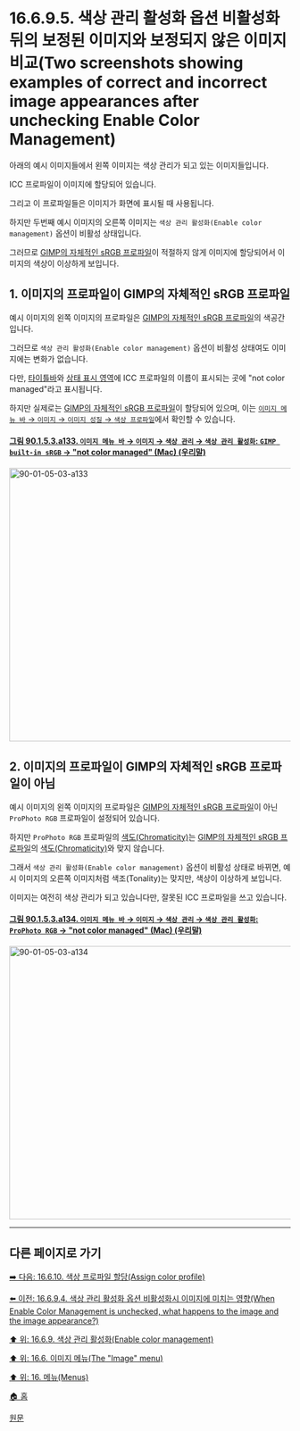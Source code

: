 # 16.6.9.5. 색상 관리 활성화 옵션 비활성화 뒤의 보정된 이미지와 보정되지 않은 이미지 비교(Two screenshots showing examples of correct and incorrect image appearances after unchecking Enable Color Management)

아래의 예시 이미지들에서 왼쪽 이미지는 색상 관리가 되고 있는 이미지들입니다.

ICC 프로파일이 이미지에 할당되어 있습니다.

그리고 이 프로파일들은 이미지가 화면에 표시될 때 사용됩니다.

하지만 두번째 예시 이미지의 오른쪽 이미지는 `색상 관리 활성화(Enable color management)` 옵션이 비활성 상태입니다.

그러므로 [GIMP의 자체적인 sRGB 프로파일](./19-glossaryx-gimp_built_in_srgb_profile.md)이 적절하지 않게 이미지에 할당되어서 이미지의 색상이 이상하게 보입니다.

<a id="16-06-09-05-s1"></a>

## 1. 이미지의 프로파일이 GIMP의 자체적인 sRGB 프로파일
예시 이미지의 왼쪽 이미지의 프로파일은 [GIMP의 자체적인 sRGB 프로파일](./19-glossaryx-gimp_built_in_srgb_profile.md)의 색공간입니다.

그러므로 `색상 관리 활성화(Enable color management)` 옵션이 비활성 상태여도 이미지에는 변화가 없습니다.

다만, [타이틀바](./19-glossaryx-title_bar.md)와 [상태 표시 영역](./19-glossaryx-status_area.md)에 ICC 프로파일의 이름이 표시되는 곳에 "not color managed"라고 표시됩니다.

하지만 실제로는 [GIMP의 자체적인 sRGB 프로파일](./19-glossaryx-gimp_built_in_srgb_profile.md)이 할당되어 있으며, 이는 [`이미지 메뉴 바` → `이미지` → `이미지 성질` → `색상 프로파일`](./16-06-34-image-properties.md)에서 확인할 수 있습니다.

<a id="90-01-05-03-a133"></a>

#### [그림 90.1.5.3.a133. `이미지 메뉴 바` → `이미지` → `색상 관리` → `색상 관리 활성화`: `GIMP built-in sRGB` → "not color managed" (Mac) (우리말)](./90-01-05-03-color_management.md#90-01-05-03-a133)
<img width="900" height="490" alt="90-01-05-03-a133" src="https://github.com/user-attachments/assets/f4f3a3f4-dbb8-40b0-a973-40e4055e82e5" />

<a id="16-06-09-05-s2"></a>

## 2. 이미지의 프로파일이 GIMP의 자체적인 sRGB 프로파일이 아님
예시 이미지의 왼쪽 이미지의 프로파일은 [GIMP의 자체적인 sRGB 프로파일](./19-glossaryx-gimp_built_in_srgb_profile.md)이 아닌 `ProPhoto RGB` 프로파일이 설정되어 있습니다.

하지만 `ProPhoto RGB` 프로파일의 [색도(Chromaticity)](./19-glossaryx-chromaticity.md)는 [GIMP의 자체적인 sRGB 프로파일](./19-glossaryx-gimp_built_in_srgb_profile.md)의 [색도(Chromaticity)](./19-glossaryx-chromaticity.md)와 맞지 않습니다.

그래서 `색상 관리 활성화(Enable color management)` 옵션이 비활성 상태로 바뀌면, 예시 이미지의 오른쪽 이미지처럼 색조(Tonality)는 맞지만, 색상이 이상하게 보입니다.

이미지는 여전히 색상 관리가 되고 있습니다만, 잘못된 ICC 프로파일을 쓰고 있습니다.

<a id="90-01-05-03-a134"></a>

#### [그림 90.1.5.3.a134. `이미지 메뉴 바` → `이미지` → `색상 관리` → `색상 관리 활성화`: `ProPhoto RGB` → "not color managed" (Mac) (우리말)](./90-01-05-03-color_management.md#90-01-05-03-a134)
<img width="900" height="490" alt="90-01-05-03-a134" src="https://github.com/user-attachments/assets/6c23a2f7-17ab-4a7f-9c17-b7dc48609884" />

***

## 다른 페이지로 가기

[➡️ 다음: 16.6.10. 색상 프로파일 할당(Assign color profile)](./16-06-10-00-assign-color-profile.md)

[⬅️ 이전: 16.6.9.4. 색상 관리 활성화 옵션 비활성화시 이미지에 미치는 영향(When Enable Color Management is unchecked, what happens to the image and the image appearance?)](./16-06-09-04-when_enable_color_management_is_unchecked_what_happens_to_the_image_n_the_image_appearance.md)

[⬆️ 위: 16.6.9. 색상 관리 활성화(Enable color management)](./16-06-09-00-enable-color-management.md)

[⬆️ 위: 16.6. 이미지 메뉴(The "Image" menu)](./16-06-00-the-image-menu.md)

[⬆️ 위: 16. 메뉴(Menus)](./16-00-menus.md)

[🏠 홈](./00-home.md)

[원문](https://docs.gimp.org/2.10/ko/gimp-image-color-management-enabled.html#idm26844)